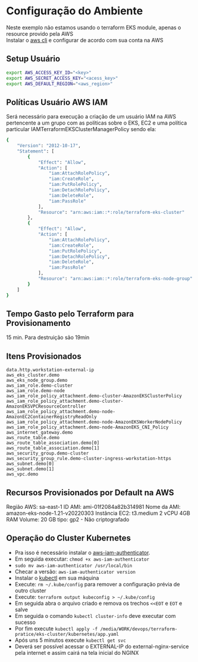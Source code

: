 # Configuração do Ambiente
Neste exemplo não estamos usando o terraform EKS module, apenas o resource provido pela AWS  
Instalar o [aws cli](https://docs.aws.amazon.com/pt_br/cli/latest/userguide/cli-chap-welcome.html) e configurar de acordo com sua conta na AWS

## Setup Usuário
```bash
export AWS_ACCESS_KEY_ID="<key>"
export AWS_SECRET_ACCESS_KEY="<acess_key>"
export AWS_DEFAULT_REGION="<aws_region>"
```

## Políticas Usuário AWS IAM
Será necessário para execução a criação de um usuário IAM na AWS pertencente a um grupo com as políticas sobre o EKS, EC2 e uma política 
particular IAMTerraformEKSClusterManagerPolicy sendo ela:

```bash
{
    "Version": "2012-10-17",
    "Statement": [
        {
            "Effect": "Allow",
            "Action": [
                "iam:AttachRolePolicy",
                "iam:CreateRole",
                "iam:PutRolePolicy",
                "iam:DetachRolePolicy",
                "iam:DeleteRole",
                "iam:PassRole"
            ],
            "Resource": "arn:aws:iam::*:role/terraform-eks-cluster"
        },
        {
            "Effect": "Allow",
            "Action": [
                "iam:AttachRolePolicy",
                "iam:CreateRole",
                "iam:PutRolePolicy",
                "iam:DetachRolePolicy",
                "iam:DeleteRole",
                "iam:PassRole"
            ],
            "Resource": "arn:aws:iam::*:role/terraform-eks-node-group"
        }
    ]
}
```

## Tempo Gasto pelo Terraform para Provisionamento
15 min. Para destruição são 19min

## Itens Provisionados
```data.aws_availability_zones.available
data.http.workstation-external-ip
aws_eks_cluster.demo
aws_eks_node_group.demo
aws_iam_role.demo-cluster
aws_iam_role.demo-node
aws_iam_role_policy_attachment.demo-cluster-AmazonEKSClusterPolicy
aws_iam_role_policy_attachment.demo-cluster-AmazonEKSVPCResourceController
aws_iam_role_policy_attachment.demo-node-AmazonEC2ContainerRegistryReadOnly
aws_iam_role_policy_attachment.demo-node-AmazonEKSWorkerNodePolicy
aws_iam_role_policy_attachment.demo-node-AmazonEKS_CNI_Policy
aws_internet_gateway.demo
aws_route_table.demo
aws_route_table_association.demo[0]
aws_route_table_association.demo[1]
aws_security_group.demo-cluster
aws_security_group_rule.demo-cluster-ingress-workstation-https
aws_subnet.demo[0]
aws_subnet.demo[1]
aws_vpc.demo
```

## Recursos Provisionados por Default na AWS
Região AWS: sa-east-1
ID AMI: ami-01f2084a82b314981
Nome da AMI: amazon-eks-node-1.21-v20220303
Instância EC2: t3.medium 2 vCPU 4GB RAM 
Volume: 20 GB tipo: gp2 - Não criptografado

## Operação do Cluster Kubernetes
* Pra isso é necessário instalar o [aws-iam-authenticator](https://docs.aws.amazon.com/pt_br/eks/latest/userguide/install-aws-iam-authenticator.html).
* Em seguida executar: `chmod +x aws-iam-authenticator`
* `sudo mv aws-iam-authenticator /usr/local/bin`
* Checar a versão: `aws-iam-authenticator version`
* Instalar o [kubectl](https://kubernetes.io/docs/tasks/tools/install-kubectl-linux/) em sua máquina
* Execute: `rm ~/.kube/config` para remover a configuração prévia de outro cluster
* Execute: `terraform output kubeconfig > ~/.kube/config`
* Em seguida abra o arquivo criado e remova os trechos `<<EOT` e `EOT` e salve
* Em seguida o comando `kubectl cluster-info` deve executar com sucesso
* Por fim execute `kubectl apply -f /media/WORK/devops/terraform-pratice/eks-cluster/kubernetes/app.yaml`
* Após uns 5 minutos execute `kubectl get svc`
* Deverá ser possível acessar o EXTERNAL-IP do external-nginx-service pela internet e assim cairá na tela inicial do NGINX
